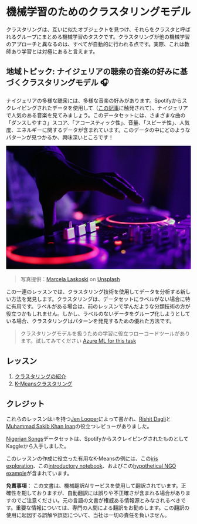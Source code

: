 # 機械学習のためのクラスタリングモデル

クラスタリングは、互いに似たオブジェクトを見つけ、それらをクラスタと呼ばれるグループにまとめる機械学習のタスクです。クラスタリングが他の機械学習のアプローチと異なるのは、すべてが自動的に行われる点です。実際、これは教師あり学習とは対極にあると言えます。

## 地域トピック: ナイジェリアの聴衆の音楽の好みに基づくクラスタリングモデル 🎧

ナイジェリアの多様な聴衆には、多様な音楽の好みがあります。Spotifyからスクレイピングされたデータを使用して（[この記事](https://towardsdatascience.com/country-wise-visual-analysis-of-music-taste-using-spotify-api-seaborn-in-python-77f5b749b421)に触発されて）、ナイジェリアで人気のある音楽を見てみましょう。このデータセットには、さまざまな曲の「ダンスしやすさ」スコア、「アコースティック性」、音量、「スピーチ性」、人気度、エネルギーに関するデータが含まれています。このデータの中にどのようなパターンが見つかるか、興味深いところです！

![ターンテーブル](../../../translated_images/turntable.f2b86b13c53302dc106aa741de9dc96ac372864cf458dd6f879119857aab01da.ja.jpg)

> 写真提供：<a href="https://unsplash.com/@marcelalaskoski?utm_source=unsplash&utm_medium=referral&utm_content=creditCopyText">Marcela Laskoski</a> on <a href="https://unsplash.com/s/photos/nigerian-music?utm_source=unsplash&utm_medium=referral&utm_content=creditCopyText">Unsplash</a>
  
この一連のレッスンでは、クラスタリング技術を使用してデータを分析する新しい方法を発見します。クラスタリングは、データセットにラベルがない場合に特に有用です。ラベルがある場合は、前のレッスンで学んだような分類技術の方が役立つかもしれません。しかし、ラベルのないデータをグループ化しようとしている場合、クラスタリングはパターンを発見するための優れた方法です。

> クラスタリングモデルを扱うための学習に役立つローコードツールがあります。試してみてください [Azure ML for this task](https://docs.microsoft.com/learn/modules/create-clustering-model-azure-machine-learning-designer/?WT.mc_id=academic-77952-leestott)

## レッスン

1. [クラスタリングの紹介](1-Visualize/README.md)
2. [K-Meansクラスタリング](2-K-Means/README.md)

## クレジット

これらのレッスンは🎶を持つ[Jen Looper](https://www.twitter.com/jenlooper)によって書かれ、[Rishit Dagli](https://rishit_dagli)と[Muhammad Sakib Khan Inan](https://twitter.com/Sakibinan)の役立つレビューがありました。

[Nigerian Songs](https://www.kaggle.com/sootersaalu/nigerian-songs-spotify)データセットは、SpotifyからスクレイピングされたものとしてKaggleから入手しました。

このレッスンの作成に役立った有用なK-Meansの例には、この[iris exploration](https://www.kaggle.com/bburns/iris-exploration-pca-k-means-and-gmm-clustering)、この[introductory notebook](https://www.kaggle.com/prashant111/k-means-clustering-with-python)、およびこの[hypothetical NGO example](https://www.kaggle.com/ankandash/pca-k-means-clustering-hierarchical-clustering)が含まれています。

**免責事項**：
この文書は、機械翻訳AIサービスを使用して翻訳されています。正確性を期しておりますが、自動翻訳には誤りや不正確さが含まれる場合がありますのでご注意ください。元の言語の文書が権威ある情報源とみなされるべきです。重要な情報については、専門の人間による翻訳をお勧めします。この翻訳の使用に起因する誤解や誤認について、当社は一切の責任を負いません。